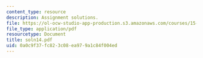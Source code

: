 ```yaml
---
content_type: resource
description: Assignment solutions.
file: https://ol-ocw-studio-app-production.s3.amazonaws.com/courses/15-988-system-dynamics-self-study-fall-1998-spring-1999/0a0c9f37fc823c08ea979a1c84f004ed_soln14.pdf
file_type: application/pdf
resourcetype: Document
title: soln14.pdf
uid: 0a0c9f37-fc82-3c08-ea97-9a1c84f004ed
---
```

